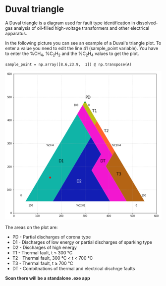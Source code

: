 # Duval triangle
A Duval triangle is a diagram used for fault type identification in dissolved-gas analysis of oil-filled high-voltage transformers and other electrical apparatus.

In the following picture you can see an example of a Duval's triangle plot. To enter a value you need to edit the line 41 (sample_point variable). You have to enter the %CH<sub>4</sub>, %C<sub>2</sub>H<sub>2</sub> and the %C<sub>2</sub>H<sub>4</sub> values to get the plot.

```
sample_point = np.array([8.6,23.9,  1]) @ np.transpose(A)
```

![Duval triangle example plot](readme_img/duval_triangle_example.PNG)

The areas on the plot are:
* PD - Partial discharges of corona type
* D1 - Discharges of low energy or partial discharges of sparking type
* D2 - Discharges of high energy
* T1 - Thermal fault, t $\leq$ 300 °C
* T2 - Thermal fault, 300 °C < t < 700 °C
* T3 - Thermal fault, t $\geq$ 700 °C 
* DT - Combitnations of thermal and electrical dischrge faults



**Soon there will be a standalone .exe app**
